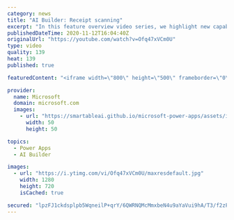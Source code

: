 ```yaml
---
category: news
title: "AI Builder: Receipt scanning"
excerpt: "In this feature overview video series, we highlight new capabilities included in the latest update to AI Builder.  Receipt scanning is a new AI Builder feature that processes receipts to identify and extract information. The AI model identifies receipt data, merchant information, total price, and taxes"
publishedDateTime: 2020-11-12T16:04:40Z
originalUrl: "https://youtube.com/watch?v=Ofq47xVCm0U"
type: video
quality: 139
heat: 139
published: true

featuredContent: "<iframe width=\"800\" height=\"500\" frameborder=\"0\" src=\"https://www.youtube.com/embed/Ofq47xVCm0U\" allow=\"accelerometer; autoplay; encrypted-media; gyroscope; picture-in-picture\" allowfullscreen></iframe>"

provider:
  name: Microsoft
  domain: microsoft.com
  images:
    - url: "https://smartableai.github.io/microsoft-power-apps/assets/images/organizations/microsoft.com-50x50.jpg"
      width: 50
      height: 50

topics:
  - Power Apps
  - AI Builder

images:
  - url: "https://i.ytimg.com/vi/Ofq47xVCm0U/maxresdefault.jpg"
    width: 1280
    height: 720
    isCached: true

secured: "lpzFJ1ckdsplpb5WqneilP+qrY/6QWRNQMcMmxbeN4u9aYaVui9hA/T3/f2zPAnBPtt/PiiDr/lx1iAcEp/RSsBwWZNrWONOkrXVrZEeNv3saLCGmWUWcqRY1QPnsGJvcKEc+WgT7LKXB8LrkA2fCSMOX8Sjf7JRlQZFl+2TXyZy56cubKCjSamrEvxZQdzxP+X7OHob/XbefqV2ZCWK1pRqW5JL6G6DPIadgAu8VVudO9cEq45rC+Y/xDEq4xq6nGtMImuya+E7BZb69oIP3lsV+jkzgLPKxGg+/OA6OyOnIl7iZ7JnSOyZu7qLl/XhAbvFhLiZbaz8PNlj97bymLNf8FDh1ex/pDtMuDjAmvPmeENiZVcd+OuIfv/NkH8NZ0b7xXJvnXltXcHxu2DhaG48uOyXiWtHdyFP14ZIwaBdkGyRI4r9ngu8vnrfjlCh;jcJS7KhxqE8jnXkjSiYYhQ=="
---
```



